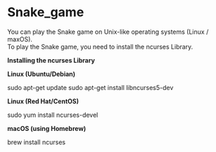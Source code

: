 # Snake_game

You can play the Snake game on Unix-like operating systems (Linux / maxOS).<br>
To play the Snake game, you need to install the ncurses Library.

**Installing the ncurses Library**

**Linux (Ubuntu/Debian)**

sudo apt-get update
sudo apt-get install libncurses5-dev


**Linux (Red Hat/CentOS)**

sudo yum install ncurses-devel


**macOS (using Homebrew)**

brew install ncurses
